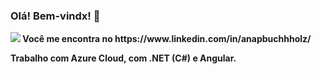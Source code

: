 ### Olá! Bem-vindx! 👋



</center>  
<b><img src="https://img.shields.io/badge/LinkedIn-0077B5?style=for-the-badge&logo=linkedin&logoColor=white"/> Você me encontra no https://www.linkedin.com/in/anapbuchhholz/</p>

Trabalho com Azure Cloud, com .NET (C#) e Angular.



